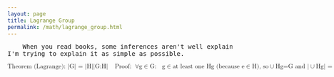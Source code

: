 ```yaml
---
layout: page
title: Lagrange Group
permalink: /math/lagrange_group.html
---
```



<pre>
    When you read books, some inferences aren't well explained.
I'm trying to explain it as simple as possible.
</pre>
<math xmlns='http://www.w3.org/1998/Math/MathML'>
    <mrow><mtext>Theorem (Lagrange): |G| = |H||G:H|</mtext></mrow><mo linebreak="newline" /><mo linebreak="newline" />
    <mrow><mtext>Proof:</mtext></mrow><mo linebreak="newline" />
    <mrow><mo>&forall;</mo><mtext>g</mtext><mo>&isinv;</mo><mtext>G:</mtext><mo>&nbsp;</mo><mtext>g</mtext><mo>&isinv;</mo><mtext>at least one Hg (because e</mtext><mo>&isinv;</mo><mtext>H), so </mtext><mo>&cup;</mo><mtext>Hg=G and |</mtext><mo>&cup;</mo><mtext>Hg| = |G|</mtext></mrow><mo linebreak="newline" /><mo linebreak="newline" />
    <mrow><mo>&forall;</mo><mtext>Hg: |Hg| = |H| (because there is a bijection between H and Hg, as g permutes elements in G and H</mtext><mo>&sube;</mo><mtext>G, so all elements within Hg are unique)</mtext></mrow><mo linebreak="newline" /><mo linebreak="newline" />
    <mrow>as Hg are disjoint and each Hg contains exactly |Hg| elements, </mrow><mo linebreak="newline" /><mo linebreak="newline" />
    <mrow><mtext>|</mtext><mo>&cup;</mo><mtext>Hg| = |Hg||G:H|; |G| = |H||G:H| (by substituting values for |</mtext><mo>&cup;</mo><mtext>Hg| and |Hg|</mtext><mo>&Square;</mo></mrow>
</math>